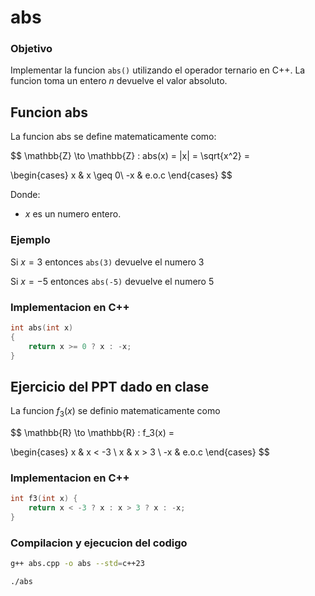 # abs

### Objetivo

Implementar la funcion `abs()` utilizando el operador ternario en C++. La funcion toma un entero $n$ devuelve el valor absoluto.

## Funcion abs

La funcion abs se define matematicamente como:

$$
\mathbb{Z} \to \mathbb{Z} : abs(x) = |x| = \sqrt{x^2} =

\begin{cases}
    x &  x \geq 0\\
    -x & e.o.c
\end{cases}
$$

Donde:

-   $x$ es un numero entero.

### Ejemplo

Si $x = 3$ entonces `abs(3)` devuelve el numero $3$

Si $x = -5$ entonces `abs(-5)` devuelve el numero $5$

### Implementacion en C++

```C++
int abs(int x)
{
    return x >= 0 ? x : -x;
}
```

## Ejercicio del PPT dado en clase

La funcion $f_3(x)$ se definio matematicamente como

$$
\mathbb{R} \to \mathbb{R} : f_3(x) =

\begin{cases}
    x & x < -3 \\
    x & x > 3 \\
    -x & e.o.c
\end{cases}
$$

### Implementacion en C++

```C++
int f3(int x) {
    return x < -3 ? x : x > 3 ? x : -x;
}
```

### Compilacion y ejecucion del codigo

```bash
g++ abs.cpp -o abs --std=c++23
```

```bash
./abs
```
